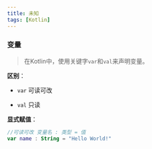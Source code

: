 ```yaml
---
title: 未知
tags: [Kotlin]
---
```




### 变量

> 在Kotlin中，使用关键字`var`和`val`来声明变量。

**区别**：

- `var` 可读可改

- `val` 只读



**显式赋值**：

~~~kotlin
//可读可改 变量名 : 类型 = 值
var name : String = "Hello World!"
~~~



